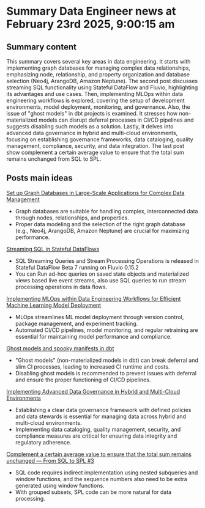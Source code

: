 # Summary Data Engineer news at February 23rd 2025, 9:00:15 am
## Summary content
This summary covers several key areas in data engineering. It starts with implementing graph databases for managing complex data relationships, emphasizing node, relationship, and property organization and database selection (Neo4j, ArangoDB, Amazon Neptune). The second post discusses streaming SQL functionality using Stateful DataFlow and Fluvio, highlighting its advantages and use cases. Then, implementing MLOps within data engineering workflows is explored, covering the setup of development environments, model deployment, monitoring, and governance. Also, the issue of "ghost models" in dbt projects is examined. It stresses how non-materialized models can disrupt deferral processes in CI/CD pipelines and suggests disabling such models as a solution. Lastly, it delves into advanced data governance in hybrid and multi-cloud environments, focusing on establishing governance frameworks, data cataloging, quality management, compliance, security, and data integration. The last post show complement a certain average value to ensure that the total sum remains unchanged from SQL to SPL.

## Posts main ideas
[Set up Graph Databases in Large-Scale Applications for Complex Data Management](https://dev.to/flnzba/set-up-graph-databases-in-large-scale-applications-for-complex-data-management-1000)
*   Graph databases are suitable for handling complex, interconnected data through nodes, relationships, and properties.
*   Proper data modeling and the selection of the right graph database (e.g., Neo4j, ArangoDB, Amazon Neptune) are crucial for maximizing performance.

[Streaming SQL in Stateful DataFlows](https://dev.to/debadyuti/streaming-sql-in-stateful-dataflows-3jng)
*   SQL Streaming Queries and Stream Processing Operations is released in Stateful DataFlow Beta 7 running on Fluvio 0.15.2
*   You can Run ad-hoc queries on saved state objects and materialized views based live event streams, also use SQL queries to run stream processing operations in data flows.

[Implementing MLOps within Data Engineering Workflows for Efficient Machine Learning Model Deployment](https://dev.to/flnzba/implementing-mlops-within-data-engineering-workflows-for-efficient-machine-learning-model-deployment-10e1)
*   MLOps streamlines ML model deployment through version control, package management, and experiment tracking.
*   Automated CI/CD pipelines, model monitoring, and regular retraining are essential for maintaining model performance and compliance.

[Ghost models and spooky manifests in dbt](https://dev.to/panasenco/ghost-models-and-spooky-manifests-in-dbt-o78)
*   "Ghost models" (non-materialized models in dbt) can break deferral and slim CI processes, leading to increased CI runtime and costs.
*   Disabling ghost models is recommended to prevent issues with deferral and ensure the proper functioning of CI/CD pipelines.

[Implementing Advanced Data Governance in Hybrid and Multi-Cloud Environments](https://dev.to/flnzba/implementing-advanced-data-governance-in-hybrid-and-multi-cloud-environments-10nk)
*   Establishing a clear data governance framework with defined policies and data stewards is essential for managing data across hybrid and multi-cloud environments.
*   Implementing data cataloging, quality management, security, and compliance measures are critical for ensuring data integrity and regulatory adherence.

[Complement a certain average value to ensure that the total sum remains unchanged — From SQL to SPL #3](https://dev.to/judith677/complement-a-certain-average-value-to-ensure-that-the-total-sum-remains-unchanged-from-sql-to-spl-4mn)
*   SQL code requires indirect implementation using nested subqueries and window functions, and the sequence numbers also need to be extra generated using window functions.
*   With grouped subsets, SPL code can be more natural for data processing.
